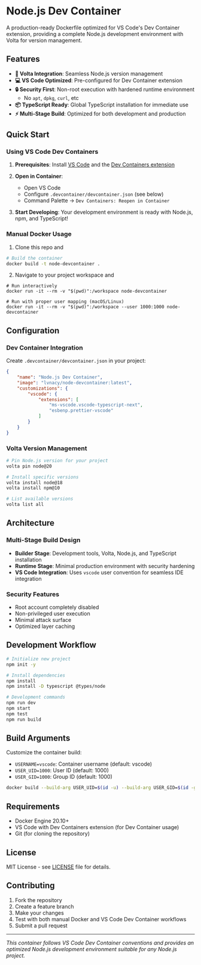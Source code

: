 # Node.js Dev Container

A production-ready Dockerfile optimized for VS Code's Dev Container extension, providing a complete Node.js development environment with Volta for version management.

## Features

- **🔧 Volta Integration**: Seamless Node.js version management
- **💻 VS Code Optimized**: Pre-configured for Dev Container extension
- **🔒 Security First**: Non-root execution with hardened runtime environment
    - No `apt`, `dpkg`, `curl`, etc
- **📦 TypeScript Ready**: Global TypeScript installation for immediate use
- **⚡ Multi-Stage Build**: Optimized for both development and production

## Quick Start

### Using VS Code Dev Containers

1. **Prerequisites**: Install [VS Code](https://code.visualstudio.com/) and the [Dev Containers extension](https://marketplace.visualstudio.com/items?itemName=ms-vscode-remote.remote-containers)

2. **Open in Container**:
   - Open VS Code
   - Configure `.devcontainer/devcontainer.json` (see below)
   - Command Palette → `Dev Containers: Reopen in Container`

3. **Start Developing**: Your development environment is ready with Node.js, npm, and TypeScript!

### Manual Docker Usage

1. Clone this repo and

```bash
# Build the container
docker build -t node-devcontainer .
```

2. Navigate to your project workspace and

```
# Run interactively
docker run -it --rm -v "$(pwd)":/workspace node-devcontainer

# Run with proper user mapping (macOS/Linux)
docker run -it --rm -v "$(pwd)":/workspace --user 1000:1000 node-devcontainer
```

## Configuration

### Dev Container Integration

Create `.devcontainer/devcontainer.json` in your project:

```json
{
    "name": "Node.js Dev Container",
    "image": "lvnacy/node-devcontainer:latest",
    "customizations": {
        "vscode": {
            "extensions": [
                "ms-vscode.vscode-typescript-next",
                "esbenp.prettier-vscode"
            ]
        }
    }
}
```

### Volta Version Management

```bash
# Pin Node.js version for your project
volta pin node@20

# Install specific versions
volta install node@18
volta install npm@10

# List available versions
volta list all
```

## Architecture

### Multi-Stage Build Design

- **Builder Stage**: Development tools, Volta, Node.js, and TypeScript installation
- **Runtime Stage**: Minimal production environment with security hardening
- **VS Code Integration**: Uses `vscode` user convention for seamless IDE integration

### Security Features

- Root account completely disabled
- Non-privileged user execution
- Minimal attack surface
- Optimized layer caching

## Development Workflow

```bash
# Initialize new project
npm init -y

# Install dependencies
npm install
npm install -D typescript @types/node

# Development commands
npm run dev
npm start
npm test
npm run build
```

## Build Arguments

Customize the container build:

- `USERNAME=vscode`: Container username (default: vscode)
- `USER_UID=1000`: User ID (default: 1000)
- `USER_GID=1000`: Group ID (default: 1000)

```bash
docker build --build-arg USER_UID=$(id -u) --build-arg USER_GID=$(id -g) -t node-devcontainer .
```

## Requirements

- Docker Engine 20.10+
- VS Code with Dev Containers extension (for Dev Container usage)
- Git (for cloning the repository)

## License

MIT License - see [LICENSE](LICENSE) file for details.

## Contributing

1. Fork the repository
2. Create a feature branch
3. Make your changes
4. Test with both manual Docker and VS Code Dev Container workflows
5. Submit a pull request

---

*This container follows VS Code Dev Container conventions and provides an optimized Node.js development environment suitable for any Node.js project.*